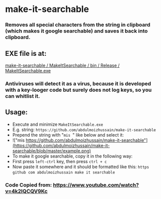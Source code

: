 # make-it-searchable
### Removes all special characters from the string in clipboard (which makes it google searchable) and saves it back into clipboard.

## EXE file is at:
[make-it-searchable / MakeItSearchable / bin / Release / MakeItSearchable.exe](https://github.com/abdulmoizhussain/make-it-searchable/tree/master/MakeItSearchable/bin/Release)

### Antiviruses will detect it as a virus, because it is developed with a key-looger code but surely does not log keys, so you can whitlist it.

## Usage:
* Execute and minimize `MakeItSearchable.exe`
* E.g. string: `https://github.com/abdulmoizhussain/make-it-searchable`
* Prepend the string with "`mis `" like below and select it:
* !["mis https://github.com/abdulmoizhussain/make-it-searchable"](https://github.com/abdulmoizhussain/make-it-searchable/blob/master/example.png)
* To make it google searchable, copy it in the following way:
* First press `left-ctrl` key, then press `ctrl + c`
* Now paste it somewhere and it should be formatted like this: `https github com abdulmoizhussain make it searchable`

### Code Copied from: https://www.youtube.com/watch?v=4k2IQCQV9Kc
